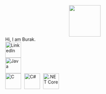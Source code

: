 <div id="header" align="center">
  <img src="https://media.giphy.com/media/M9gbBd9nbDrOTu1Mqx/giphy.gif" width="100"/>
</div>
Hi, I am Burak.</br>

<!DOCTYPE html>
<html lang="en">
<head>
    <meta charset="UTF-8">
    <meta name="viewport" content="width=device-width, initial-scale=1.0">
    <title>Icon Display</title>
    <style>
        .icon-container {
            display: flex;
            align-items: center;
        }
        .icon-container img {
            margin-right: 10px; /* İkonlar arasında boşluk bırakmak için */
        }
    </style>
</head>
<body>

<a href="https://www.linkedin.com/in/burak-ozturk-ba24392a0/" target="_blank">
    <img src="https://cdn.jsdelivr.net/gh/devicons/devicon/icons/linkedin/linkedin-original.svg" alt="LinkedIn" width="50" height="50"/>
</a>

<div class="icon-container">
    <img src="https://cdn.jsdelivr.net/gh/devicons/devicon/icons/java/java-original.svg" alt="Java" width="50" height="50"/>
  </div>
  <div class="icon-container">
    <img src="https://cdn.jsdelivr.net/gh/devicons/devicon/icons/c/c-original.svg" alt="C" width="50" height="50"/> 
    <img src="https://cdn.jsdelivr.net/gh/devicons/devicon/icons/csharp/csharp-original.svg" alt="C#" width="50" height="50"/> 
    <img src="https://cdn.jsdelivr.net/gh/devicons/devicon/icons/dotnetcore/dotnetcore-original.svg" alt=".NET Core" width="50" height="50"/>  
</div>

</body>
</html>

